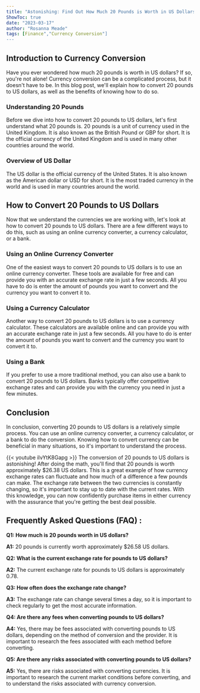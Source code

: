 ```yaml
---
title: "Astonishing: Find Out How Much 20 Pounds is Worth in US Dollars!"
ShowToc: true 
date: "2023-03-17"
author: "Rosanna Meade" 
tags: [Finance","Currency Conversion"]
---
```

## Introduction to Currency Conversion

Have you ever wondered how much 20 pounds is worth in US dollars? If so, you're not alone! Currency conversion can be a complicated process, but it doesn't have to be. In this blog post, we'll explain how to convert 20 pounds to US dollars, as well as the benefits of knowing how to do so.

### Understanding 20 Pounds

Before we dive into how to convert 20 pounds to US dollars, let's first understand what 20 pounds is. 20 pounds is a unit of currency used in the United Kingdom. It is also known as the British Pound or GBP for short. It is the official currency of the United Kingdom and is used in many other countries around the world.

### Overview of US Dollar

The US dollar is the official currency of the United States. It is also known as the American dollar or USD for short. It is the most traded currency in the world and is used in many countries around the world.

## How to Convert 20 Pounds to US Dollars

Now that we understand the currencies we are working with, let's look at how to convert 20 pounds to US dollars. There are a few different ways to do this, such as using an online currency converter, a currency calculator, or a bank.

### Using an Online Currency Converter

One of the easiest ways to convert 20 pounds to US dollars is to use an online currency converter. These tools are available for free and can provide you with an accurate exchange rate in just a few seconds. All you have to do is enter the amount of pounds you want to convert and the currency you want to convert it to.

### Using a Currency Calculator

Another way to convert 20 pounds to US dollars is to use a currency calculator. These calculators are available online and can provide you with an accurate exchange rate in just a few seconds. All you have to do is enter the amount of pounds you want to convert and the currency you want to convert it to.

### Using a Bank

If you prefer to use a more traditional method, you can also use a bank to convert 20 pounds to US dollars. Banks typically offer competitive exchange rates and can provide you with the currency you need in just a few minutes.

## Conclusion

In conclusion, converting 20 pounds to US dollars is a relatively simple process. You can use an online currency converter, a currency calculator, or a bank to do the conversion. Knowing how to convert currency can be beneficial in many situations, so it's important to understand the process.

{{< youtube iIvYtK8Gapg >}} 
The conversion of 20 pounds to US dollars is astonishing! After doing the math, you'll find that 20 pounds is worth approximately $26.38 US dollars. This is a great example of how currency exchange rates can fluctuate and how much of a difference a few pounds can make. The exchange rate between the two currencies is constantly changing, so it's important to stay up to date with the current rates. With this knowledge, you can now confidently purchase items in either currency with the assurance that you're getting the best deal possible.

## Frequently Asked Questions (FAQ) :
**Q1: How much is 20 pounds worth in US dollars?**

**A1:** 20 pounds is currently worth approximately $26.58 US dollars.

**Q2: What is the current exchange rate for pounds to US dollars?**

**A2:** The current exchange rate for pounds to US dollars is approximately 0.78.

**Q3: How often does the exchange rate change?**

**A3:** The exchange rate can change several times a day, so it is important to check regularly to get the most accurate information.

**Q4: Are there any fees when converting pounds to US dollars?**

**A4:** Yes, there may be fees associated with converting pounds to US dollars, depending on the method of conversion and the provider. It is important to research the fees associated with each method before converting.

**Q5: Are there any risks associated with converting pounds to US dollars?**

**A5:** Yes, there are risks associated with converting currencies. It is important to research the current market conditions before converting, and to understand the risks associated with currency conversion.





